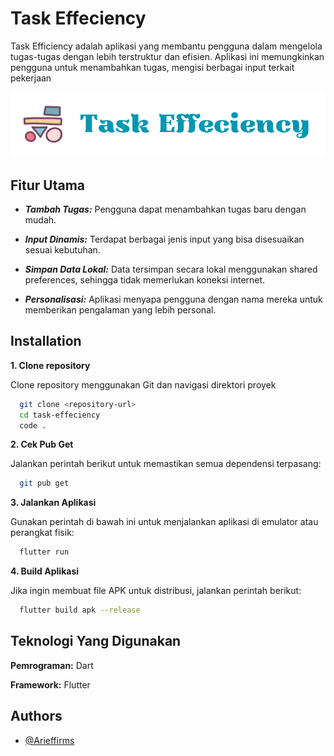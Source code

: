 # Task Effeciency

Task Efficiency adalah aplikasi yang membantu pengguna dalam mengelola tugas-tugas dengan lebih terstruktur dan efisien. Aplikasi ini memungkinkan pengguna untuk menambahkan tugas, mengisi berbagai input terkait pekerjaan

![Logo](./assets/logo_readme.png)

## Fitur Utama

- **_Tambah Tugas:_** Pengguna dapat menambahkan tugas baru dengan mudah.

- **_Input Dinamis:_** Terdapat berbagai jenis input yang bisa disesuaikan sesuai kebutuhan.

- **_Simpan Data Lokal:_** Data tersimpan secara lokal menggunakan shared preferences, sehingga tidak memerlukan koneksi internet.

- **_Personalisasi:_** Aplikasi menyapa pengguna dengan nama mereka untuk memberikan pengalaman yang lebih personal.

## Installation

**1. Clone repository**

Clone repository menggunakan Git dan navigasi direktori proyek

```bash
  git clone <repository-url>
  cd task-effeciency
  code .
```

**2. Cek Pub Get**

Jalankan perintah berikut untuk memastikan semua dependensi terpasang:

```bash
  git pub get
```

**3. Jalankan Aplikasi**

Gunakan perintah di bawah ini untuk menjalankan aplikasi di emulator atau perangkat fisik:

```bash
  flutter run
```

**4. Build Aplikasi**

Jika ingin membuat file APK untuk distribusi, jalankan perintah berikut:

```bash
  flutter build apk --release
```

## Teknologi Yang Digunakan

**Pemrograman:** Dart

**Framework:** Flutter

## Authors

- [@Arieffirms](https://github.com/Arieffirms)
